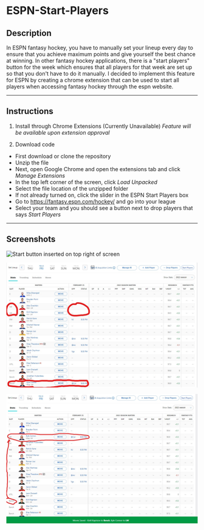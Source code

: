 # ESPN-Start-Players

## Description

In ESPN fantasy hockey, you have to manually set your lineup every day to ensure that you achieve maximum points and give yourself the best chance at winning. In other fantasy hockey applications, there is a "start players" button for the week which ensures that all players for that week are set up so that you don't have to do it manually. I decided to implement this feature for ESPN by creating a chrome extension that can be used to start all players when accessing fantasy hockey through the espn website. 

---

## Instructions

1. Install through Chrome Extensions (Currently Unavailable)
*Feature will be available upon extension approval*

2. Download code
- First download or clone the repository
- Unzip the file
- Next, open Google Chrome and open the extensions tab and click *Manage Extensions*
- In the top left corner of the screen, click *Load Unpacked*
- Select the file location of the unzipped folder
- If not already turned on, click the slider in the ESPN Start Players box
- Go to https://fantasy.espn.com/hockey/ and go into your league
- Select your team and you should see a button next to drop players that says *Start Players*

---

## Screenshots

![Start button inserted on top right of screen](Images/start_players_init.jpg)

![Kyle Connor plays but is on bench](Images/show_start_players_before.jpg)

![After pressing the button, Kyle Connor is set to play in the lineup](Images/show_start_players_after.jpg)
